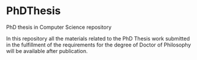 # PhDThesis
PhD thesis in Computer Science repository

In this repository all the materials related to the PhD Thesis work submitted in the fulfillment of the requirements for the degree of Doctor of Philosophy will be available after publication.
